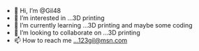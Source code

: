 - 👋 Hi, I’m @Gil48
- 👀 I’m interested in ...3D printing
- 🌱 I’m currently learning ...3D printing and maybe some coding
- 💞️ I’m looking to collaborate on ...3D printing
- 📫 How to reach me ...123gil@msn.com

<!---
Gil48/Gil48 is a ✨ special ✨ repository because its `README.md` (this file) appears on your GitHub profile.
You can click the Preview link to take a look at your changes.
--->
